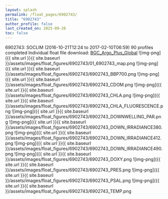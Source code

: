 ```yaml
---
layout: splash
permalink: /float_pages/6902743/
title: "6902743"
author_profile: false
last_created_on: 2025-09-26
toc: false
---
```

 
6902743: SOCLIM (2016-10-21T12:24 to 2017-02-10T06:59)
90 profiles completed
Individual float file download: [BGC_Argo_Plus_Global](https://ftp.soest.hawaii.edu/bgc_argo_plus/Individual_Floats/outliers_removed/6902743_Sprof_processed.nc)
![img-png]({{ site.url }}{{ site.baseurl }}/assets/images/float_figures/6902743/01_6902743_map.png
![img-png]({{ site.url }}{{ site.baseurl }}/assets/images/float_figures/6902743/6902743_BBP700.png
![img-png]({{ site.url }}{{ site.baseurl }}/assets/images/float_figures/6902743/6902743_CDOM.png
![img-png]({{ site.url }}{{ site.baseurl }}/assets/images/float_figures/6902743/6902743_CHLA.png
![img-png]({{ site.url }}{{ site.baseurl }}/assets/images/float_figures/6902743/6902743_CHLA_FLUORESCENCE.png
![img-png]({{ site.url }}{{ site.baseurl }}/assets/images/float_figures/6902743/6902743_DOWNWELLING_PAR.png
![img-png]({{ site.url }}{{ site.baseurl }}/assets/images/float_figures/6902743/6902743_DOWN_IRRADIANCE380.png
![img-png]({{ site.url }}{{ site.baseurl }}/assets/images/float_figures/6902743/6902743_DOWN_IRRADIANCE412.png
![img-png]({{ site.url }}{{ site.baseurl }}/assets/images/float_figures/6902743/6902743_DOWN_IRRADIANCE490.png
![img-png]({{ site.url }}{{ site.baseurl }}/assets/images/float_figures/6902743/6902743_DOXY.png
![img-png]({{ site.url }}{{ site.baseurl }}/assets/images/float_figures/6902743/6902743_PRES.png
![img-png]({{ site.url }}{{ site.baseurl }}/assets/images/float_figures/6902743/6902743_PSAL.png
![img-png]({{ site.url }}{{ site.baseurl }}/assets/images/float_figures/6902743/6902743_TEMP.png
